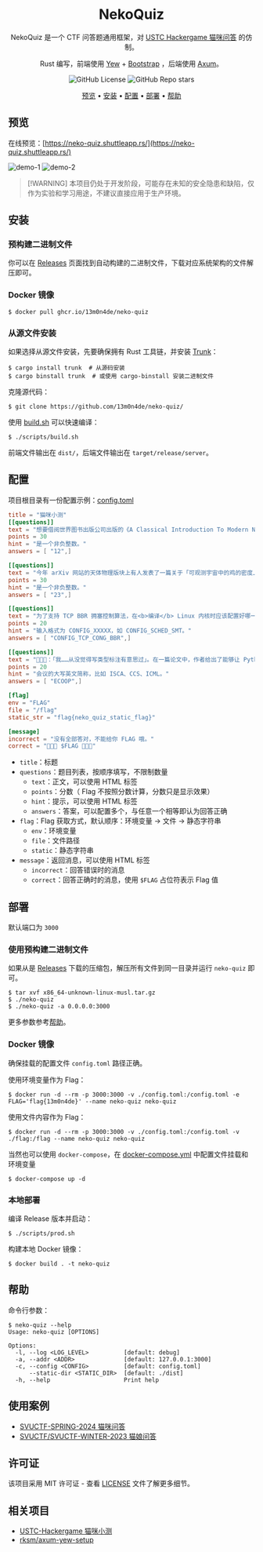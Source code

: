 <div align="center">

# NekoQuiz

NekoQuiz 是一个 CTF 问答题通用框架，对 [USTC Hackergame 猫咪问答](https://github.com/USTC-Hackergame/hackergame2023-writeups/blob/master/official/%E7%8C%AB%E5%92%AA%E5%B0%8F%E6%B5%8B/README.md) 的仿制。

Rust 编写，前端使用 [Yew](https://yew.rs/) + [Bootstrap](https://getbootstrap.com/) ，后端使用 [Axum](https://github.com/tokio-rs/axum)。

![GitHub License](https://img.shields.io/badge/license-MIT-green?style=for-the-badge)
![GitHub Repo stars](https://img.shields.io/github/stars/13m0n4de/neko-quiz?style=for-the-badge)

[预览](#%E9%A2%84%E8%A7%88) •
[安装](#%E5%AE%89%E8%A3%85) •
[配置](#%E9%85%8D%E7%BD%AE) •
[部署](#%E9%83%A8%E7%BD%B2) •
[帮助](#%E5%B8%AE%E5%8A%A9)

</div>

## 预览

在线预览：[https://neko-quiz.shuttleapp.rs/](https://neko-quiz.shuttleapp.rs/)

![demo-1](assets/demo-1.png)
![demo-2](assets/demo-2.png)

> \[!WARNING\]
> 本项目仍处于开发阶段，可能存在未知的安全隐患和缺陷，仅作为实验和学习用途，不建议直接应用于生产环境。

## 安装

### 预构建二进制文件

你可以在 [Releases](https://github.com/13m0n4de/neko-quiz/releases) 页面找到自动构建的二进制文件，下载对应系统架构的文件解压即可。

### Docker 镜像

```
$ docker pull ghcr.io/13m0n4de/neko-quiz
```

### 从源文件安装

如果选择从源文件安装，先要确保拥有 Rust 工具链，并安装 [Trunk](https://github.com/thedodd/trunk)：

```
$ cargo install trunk  # 从源码安装
$ cargo binstall trunk  # 或使用 cargo-binstall 安装二进制文件
```

克隆源代码：

```
$ git clone https://github.com/13m0n4de/neko-quiz/
```

使用 [build.sh](./scripts/build.sh) 可以快速编译：

```
$ ./scripts/build.sh
```

前端文件输出在 `dist/`，后端文件输出在 `target/release/server`。

## 配置

项目根目录有一份配置示例：[config.toml](config.toml)

```toml
title = "猫咪小测"
[[questions]]
text = "想要借阅世界图书出版公司出版的《A Classical Introduction To Modern Number Theory 2nd ed.》，应当前往中国科学技术大学西区图书馆的哪一层？"
points = 30
hint = "是一个非负整数。"
answers = [ "12",]

[[questions]]
text = "今年 arXiv 网站的天体物理版块上有人发表了一篇关于「可观测宇宙中的鸡的密度上限」的论文，请问论文中作者计算出的鸡密度函数的上限为 10 的多少次方每立方秒差距？"
points = 30
hint = "是一个非负整数。"
answers = [ "23",]

[[questions]]
text = "为了支持 TCP BBR 拥塞控制算法，在<b>编译</b> Linux 内核时应该配置好哪一条内核选项？"
points = 20
hint = "输入格式为 CONFIG_XXXXX，如 CONFIG_SCHED_SMT。"
answers = [ "CONFIG_TCP_CONG_BBR",]

[[questions]]
text = "🥒🥒🥒：「我……从没觉得写类型标注有意思过」。在一篇论文中，作者给出了能够让 Python 的类型检查器 MyPY mypy 陷入死循环的代码，并证明 Python 的类型检查和停机问题一样困难。请问这篇论文发表在今年的哪个学术会议上？"
points = 20
hint = "会议的大写英文简称，比如 ISCA、CCS、ICML。"
answers = [ "ECOOP",]

[flag]
env = "FLAG"
file = "/flag"
static_str = "flag{neko_quiz_static_flag}"

[message]
incorrect = "没有全部答对，不能给你 FLAG 哦。"
correct = "🎉🎉🎉 $FLAG 🎉🎉🎉"
```

- `title`：标题
- `questions`：题目列表，按顺序填写，不限制数量
    - `text`：正文，可以使用 HTML 标签
    - `points`：分数（ Flag 不按照分数计算，分数只是显示效果）
    - `hint`：提示，可以使用 HTML 标签
    - `answers`：答案，可以配置多个，与任意一个相等即认为回答正确
- `flag`：Flag 获取方式，默认顺序：环境变量 -> 文件 -> 静态字符串
    - `env`：环境变量
    - `file`：文件路径
    - `static`：静态字符串
- `message`：返回消息，可以使用 HTML 标签
    - `incorrect`：回答错误时的消息
    - `correct`：回答正确时的消息，使用 `$FLAG` 占位符表示 Flag 值

## 部署

默认端口为 `3000`

### 使用预构建二进制文件

如果从是 [Releases](https://github.com/13m0n4de/neko-quiz/releases) 下载的压缩包，解压所有文件到同一目录并运行 `neko-quiz` 即可。

```
$ tar xvf x86_64-unknown-linux-musl.tar.gz
$ ./neko-quiz
$ ./neko-quiz -a 0.0.0.0:3000
```

更多参数参考[帮助](#%E5%B8%AE%E5%8A%A9)。

### Docker 镜像

确保挂载的配置文件 `config.toml` 路径正确。

使用环境变量作为 Flag：

```
$ docker run -d --rm -p 3000:3000 -v ./config.toml:/config.toml -e FLAG='flag{13m0n4de}' --name neko-quiz neko-quiz
```

使用文件内容作为 Flag：

```
$ docker run -d --rm -p 3000:3000 -v ./config.toml:/config.toml -v ./flag:/flag --name neko-quiz neko-quiz
```

当然也可以使用 `docker-compose`，在 [docker-compose.yml](./docker-compose.yml) 中配置文件挂载和环境变量

```
$ docker-compose up -d
```

### 本地部署

编译 Release 版本并启动：

```
$ ./scripts/prod.sh
```

构建本地 Docker 镜像：

```
$ docker build . -t neko-quiz
```

## 帮助

命令行参数：

```
$ neko-quiz --help
Usage: neko-quiz [OPTIONS]

Options:
  -l, --log <LOG_LEVEL>          [default: debug]
  -a, --addr <ADDR>              [default: 127.0.0.1:3000]
  -c, --config <CONFIG>          [default: config.toml]
      --static-dir <STATIC_DIR>  [default: ./dist]
  -h, --help                     Print help
```

## 使用案例

- [SVUCTF-SPRING-2024 猫咪问答](https://github.com/SVUCTF/SVUCTF-SPRING-2024/tree/main/challenges/misc/neko_quiz)
- [SVUCTF/SVUCTF-WINTER-2023 猫娘问答](https://github.com/SVUCTF/SVUCTF-WINTER-2023/tree/main/challenges/misc/neko_quiz)

## 许可证

该项目采用 MIT 许可证 - 查看 [LICENSE](LICENSE) 文件了解更多细节。

## 相关项目

- [USTC-Hackergame 猫咪小测](https://github.com/USTC-Hackergame/hackergame2023-writeups/blob/master/official/%E7%8C%AB%E5%92%AA%E5%B0%8F%E6%B5%8B/README.md)
- [rksm/axum-yew-setup](https://github.com/rksm/axum-yew-setup/)
